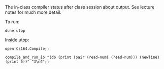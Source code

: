 The in-class compiler status after class session about output.  See lecture notes for much more detail.

To run:

`dune utop`

Inside utop:

`open Cs164.Compile;;`

`compile_and_run_io "(do (print (pair (read-num) (read-num))) (newline) (print 5))" "3\n4";;`
